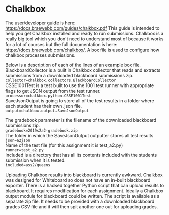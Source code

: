 # Chalkbox

The user/developer guide is here: https://docs.braewebb.com/guides/chalkbox.pdf This guide is intended to help you get Chalkbox installed and ready to run submissions.
Chalkbox is a really big tool which you don't need to understand most of because it works for a lot of courses but the full documentation is here: https://docs.braewebb.com/chalkbox/.
A box file is used to configure how chalkbox processes submissions.

Below is a description of each of the lines of an example box file.  
BlackboardCollector is a built in Chalkbox collector that reads and extracts submissions from a downloaded blackboard submissions zip.  
`collector=chalkbox.collectors.BlackboardCollector`  
CSSE1001Test is a test built to use the 1001 test runner with appropriate flags to get JSON output from the test runner.  
`processor=chalkbox.python.CSSE1001Test`  
SaveJsonOutput is going to store all of the test results in a folder where each student has their own .json file.  
`output=chalkbox.output.SaveJsonOutput`  

The gradebook parameter is the filename of the downloaded blackboard submissions zip.  
`gradebook=2019s2a2-gradebook.zip`  
The folder in which the SaveJsonOutput outputter stores all test results    
`json=a2json`  
Name of the test file (for this assignment it is test_a2.py)  
`runner=test_a2.py`  
Included is a directory that has all its contents included with the students submission when it is tested.  
`included=ass2/queens`

Uploading Chalkbox results into blackboard is currently awkward. Chalkbox was designed for Whiteboard so does not have an in-built blackboard exporter.
There is a hacked together Python script that can upload results to blackboard. It requires modification for each assignment.
Ideally a Chalkbox output module for blackboard could be written.
The script is available as a separate zip file. It needs to be provided with a downloaded blackboard grades CSV file and it will then spit another one out for uploading grades.
